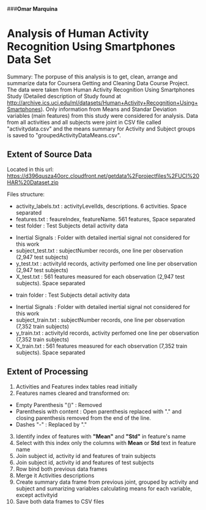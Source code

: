 ###**Omar Marquina**

# Analysis of Human Activity Recognition Using Smartphones Data Set

Summary: The porpuse of this analysis is to get, clean, arrange and summarize data for Coursera Getting and Cleaning Data Course Project. The data were taken from Human Activity Recognition Using Smartphones Study (Detailed description of Study found at http://archive.ics.uci.edu/ml/datasets/Human+Activity+Recognition+Using+Smartphones). Only information from Means and Standar Deviation variables (main features) from this study were considered for analysis. Data from all activities and all subjects were joint in CSV file called "activitydata.csv" and the means summary for Activity and Subject groups is saved to "groupedActivityDataMeans.csv".

## Extent of Source Data
Located in this url: https://d396qusza40orc.cloudfront.net/getdata%2Fprojectfiles%2FUCI%20HAR%20Dataset.zip

Files structure:
* activity_labels.txt : activityLevelIds, descriptions. 6 activities. Space separated
* features.txt : feaureIndex, featureName. 561 features, Space separated
* test folder : Test Subjects detail activity data
 + Inertial Signals : Folder with detailed inertial signal not considered for this work
 + subject_test.txt : subjectNumber records, one line per observation (2,947 test subjects)
 + y_test.txt : activityId records, activity perfomed one line per observation (2,947 test subjects)
 + X_test.txt : 561 features measured for each observation (2,947 test subjects). Space separated
* train folder : Test Subjects detail activity data
 + Inertial Signals : Folder with detailed inertial signal not considered for this work
 + subject_train.txt : subjectNumber records, one line per observation (7,352 train subjects)
 + y_train.txt : activityId records, activity perfomed one line per observation (7,352 train subjects)
 + X_train.txt : 561 features measured for each observation (7,352 train subjects). Space separated

## Extent of Processing         
1. Activities and Features index tables read initially
2. Features names cleared and transformed on:
 + Empty Parenthesis "()"   : Removed
 + Parenthesis with content : Open parenthesis replaced with "." and closing parenthesis removed from the end of the line. 
 + Dashes "-"               : Replaced by "."
3. Identify index of features with **"Mean"** and **"Std"** in feature's name
4. Select with this index only the columns with **Mean** or **Std** text in feature name
4. Join subject id, activity id and features of train subjects
5. Join subject id, activity id and features of test subjects
6. Row bind both previous data frames
7. Merge it Activities descriptions
8. Create summary data frame from previous joint, grouped by activity and subject and sumarizing variables calculating means for each variable, except activityid
9. Save both data frames to CSV files
 
 